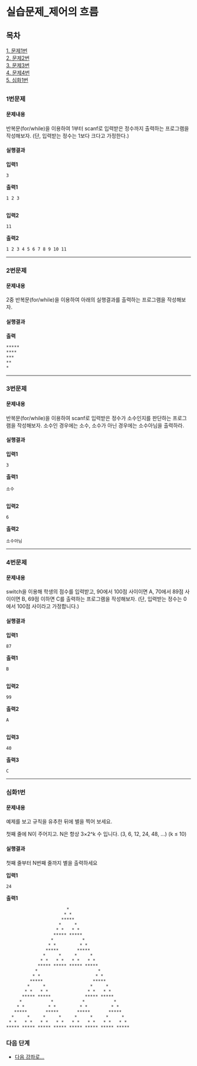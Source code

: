 # 실습문제_제어의 흐름
## 목차
[1. 문제1번](#1번문제)  
[2. 문제2번](#2번문제)  
[3. 문제3번](#3번문제)  
[4. 문제4번](#4번문제)  
[5. 심화1번](#심화1번)  

##
### 1번문제
#### 문제내용
반복문(for/while)을 이용하여 1부터 scanf로 입력받은 정수까지 출력하는 프로그램을 작성해보자. (단, 입력받는 정수는 1보다 크다고 가정한다.)
#### 실행결과
**입력1**
```
3
```
**출력1**
```
1 2 3
```
##
**입력2**
```
11
```
**출력2**
```
1 2 3 4 5 6 7 8 9 10 11
```
-----------
### 2번문제
#### 문제내용
2중 반복문(for/while)을 이용하여 아래의 실행결과를 출력하는 프로그램을 작성해보자.
#### 실행결과
**출력**
```
*****
****
***
**
*
```
-----------
### 3번문제
#### 문제내용
반복문(for/while)을 이용하여 scanf로 입력받은 정수가 소수인지를 판단하는 프로그램을 작성해보자. 소수인 경우에는 소수, 소수가 아닌 경우에는 소수아님을 출력하라.
#### 실행결과
**입력1**
```
3
```
**출력1**
```
소수
```
##
**입력2**
```
6
```
**출력2**
```
소수아님
```
-----------
### 4번문제
#### 문제내용
switch을 이용해 학생의 점수를 입력받고, 90에서 100점 사이이면 A, 70에서 89점 사이이면 B, 69점 이하면 C를 출력하는 프로그램을 작성해보자. (단, 입력받는 정수는 0에서 100점 사이라고 가정합니다.)
#### 실행결과
**입력1**
```
87
```
**출력1**
```
B
```
##
**입력2**
```
99
```
**출력2**
```
A
```
##
**입력3**
```
40
```
**출력3**
```
C
```
-----------
### 심화1번
#### 문제내용
예제를 보고 규칙을 유추한 뒤에 별을 찍어 보세요.

첫째 줄에 N이 주어지고. N은 항상 3×2^k 수 입니다. (3, 6, 12, 24, 48, ...) (k ≤ 10)
#### 실행결과
첫째 줄부터 N번째 줄까지 별을 출력하세요

**입력1**
```
24
```
**출력1**
```
                       *                        
                      * *                       
                     *****                      
                    *     *                     
                   * *   * *                    
                  ***** *****                   
                 *           *                  
                * *         * *                 
               *****       *****                
              *     *     *     *               
             * *   * *   * *   * *              
            ***** ***** ***** *****             
           *                       *            
          * *                     * *           
         *****                   *****          
        *     *                 *     *         
       * *   * *               * *   * *        
      ***** *****             ***** *****       
     *           *           *           *      
    * *         * *         * *         * *     
   *****       *****       *****       *****    
  *     *     *     *     *     *     *     *   
 * *   * *   * *   * *   * *   * *   * *   * *  
***** ***** ***** ***** ***** ***** ***** *****
```

### 다음 단계
- [다음 강좌로...](../4강%20-%20함수/강의자료.md)
